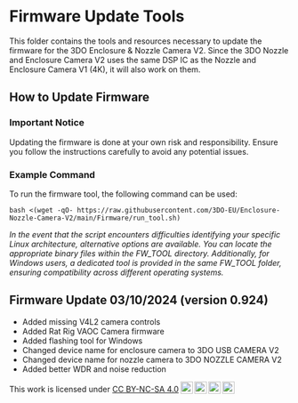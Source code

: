 # Firmware Update Tools

This folder contains the tools and resources necessary to update the firmware for the 3DO Enclosure & Nozzle Camera V2. Since the 3DO Nozzle and Enclosure Camera V2 uses the same DSP IC as the Nozzle and Enclosure Camera V1 (4K), it will also work on them.

## How to Update Firmware

### Important Notice

Updating the firmware is done at your own risk and responsibility. Ensure you follow the instructions carefully to avoid any potential issues.

### Example Command

To run the firmware tool, the following command can be used:

```
bash <(wget -qO- https://raw.githubusercontent.com/3DO-EU/Enclosure-Nozzle-Camera-V2/main/Firmware/run_tool.sh)
```

*In the event that the script encounters difficulties identifying your specific Linux architecture, alternative options are available. You can locate the appropriate binary files within the FW_TOOL directory. Additionally, for Windows users, a dedicated tool is provided in the same FW_TOOL folder, ensuring compatibility across different operating systems.*

## Firmware Update 03/10/2024 (version 0.924)

- Added missing V4L2 camera controls
- Added Rat Rig VAOC Camera firmware
- Added flashing tool for Windows
- Changed device name for enclosure camera to 3DO USB CAMERA V2
- Changed device name for nozzle camera to 3DO NOZZLE CAMERA V2
- Added better WDR and noise reduction

<p xmlns:cc="http://creativecommons.org/ns#" >This work is licensed under <a href="https://creativecommons.org/licenses/by-nc-sa/4.0/?ref=chooser-v1" target="_blank" rel="license noopener noreferrer" style="display:inline-block;">CC BY-NC-SA 4.0<img style="height:22px!important;margin-left:3px;vertical-align:text-bottom;" src="https://mirrors.creativecommons.org/presskit/icons/cc.svg?ref=chooser-v1" alt=""><img style="height:22px!important;margin-left:3px;vertical-align:text-bottom;" src="https://mirrors.creativecommons.org/presskit/icons/by.svg?ref=chooser-v1" alt=""><img style="height:22px!important;margin-left:3px;vertical-align:text-bottom;" src="https://mirrors.creativecommons.org/presskit/icons/nc.svg?ref=chooser-v1" alt=""><img style="height:22px!important;margin-left:3px;vertical-align:text-bottom;" src="https://mirrors.creativecommons.org/presskit/icons/sa.svg?ref=chooser-v1" alt=""></a></p>